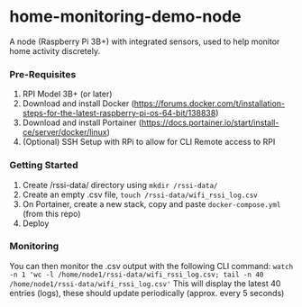 # home-monitoring-demo-node
A node (Raspberry Pi 3B+) with integrated sensors, used to help monitor home activity discretely. 

### Pre-Requisites
1. RPI Model 3B+ (or later)
2. Download and install Docker (https://forums.docker.com/t/installation-steps-for-the-latest-raspberry-pi-os-64-bit/138838)
3. Download and install Portainer (https://docs.portainer.io/start/install-ce/server/docker/linux)
4. (Optional) SSH Setup with RPi to allow for CLI Remote access to RPI

### Getting Started
1. Create /rssi-data/ directory using `mkdir /rssi-data/`
2. Create an empty .csv file, `touch /rssi-data/wifi_rssi_log.csv`
3. On Portainer, create a new stack, copy and paste `docker-compose.yml` (from this repo)
4. Deploy

### Monitoring
You can then monitor the .csv output with the following CLI command: `watch -n 1 'wc -l /home/node1/rssi-data/wifi_rssi_log.csv; tail -n 40 /home/node1/rssi-data/wifi_rssi_log.csv'`
This will display the latest 40 entries (logs), these should update periodically (approx. every 5 seconds) 


